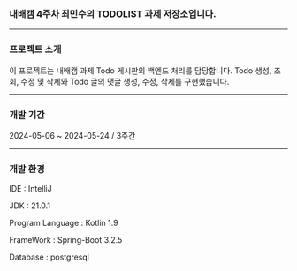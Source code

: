### 내배캠 4주차 최민수의 TODOLIST 과제 저장소입니다.

-----------------

### 프로젝트 소개

이 프로젝트는 내배캠 과제 Todo 게시판의 백엔드 처리를 담당합니다.
Todo 생성, 조회, 수정 및 삭제와 Todo 글의 댓글 생성, 수정, 삭제를 구현했습니다.

---------

### 개발 기간
2024-05-06 ~ 2024-05-24 / 3주간

------------

### 개발 환경
IDE : IntelliJ

JDK : 21.0.1

Program Language : Kotlin 1.9

FrameWork : Spring-Boot 3.2.5

Database : postgresql


